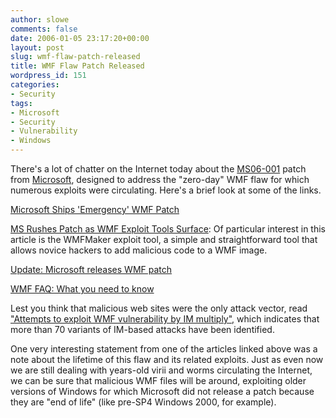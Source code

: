 ```yaml
---
author: slowe
comments: false
date: 2006-01-05 23:17:20+00:00
layout: post
slug: wmf-flaw-patch-released
title: WMF Flaw Patch Released
wordpress_id: 151
categories:
- Security
tags:
- Microsoft
- Security
- Vulnerability
- Windows
---
```


There's a lot of chatter on the Internet today about the [MS06-001](http://www.microsoft.com/technet/security/bulletin/MS06-001.mspx) patch from [Microsoft](http://www.microsoft.com/), designed to address the "zero-day" WMF flaw for which numerous exploits were circulating. Here's a brief look at some of the links.

[Microsoft Ships 'Emergency' WMF Patch](http://www.eweek.com/article2/0,1759,1908393,00.asp)

[MS Rushes Patch as WMF Exploit Tools Surface](http://www.eweek.com/article2/0,1895,1908426,00.asp): Of particular interest in this article is the WMFMaker exploit tool, a simple and straightforward tool that allows novice hackers to add malicious code to a WMF image.

[Update: Microsoft releases WMF patch](http://www.computerworld.com/securitytopics/security/story/0,10801,107500,00.html)

[WMF FAQ: What you need to know](http://www.computerworld.com/securitytopics/security/holes/story/0,10801,107482,00.html)

Lest you think that malicious web sites were the only attack vector, read ["Attempts to exploit WMF vulnerability by IM multiply",](http://www.computerworld.com/securitytopics/security/story/0,10801,107455,00.html) which indicates that more than 70 variants of IM-based attacks have been identified.

One very interesting statement from one of the articles linked above was a note about the lifetime of this flaw and its related exploits. Just as even now we are still dealing with years-old virii and worms circulating the Internet, we can be sure that malicious WMF files will be around, exploiting older versions of Windows for which Microsoft did not release a patch because they are "end of life" (like pre-SP4 Windows 2000, for example).
